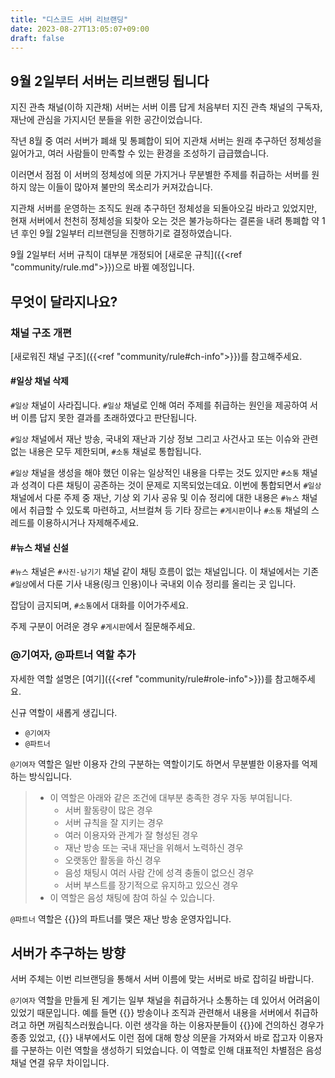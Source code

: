 ```yaml
---
title: "디스코드 서버 리브랜딩"
date: 2023-08-27T13:05:07+09:00
draft: false
---
```

## 9월 2일부터 서버는 리브랜딩 됩니다

지진 관측 채널(이하 지관채) 서버는 서버 이름 답게 처음부터 지진 관측 채널의 구독자, 재난에 관심을 가지시던 분들을 위한 공간이었습니다.

작년 8월 중 여러 서버가 폐쇄 및 통폐합이 되어 지관채 서버는 원래 추구하던 정체성을 잃어가고, 여러 사람들이 만족할 수 있는 환경을 조성하기 급급했습니다.

이러면서 점점 이 서버의 정체성에 의문 가지거나 무분별한 주제를 취급하는 서버를 원하지 않는 이들이 많아져 불만의 목소리가 커져갔습니다.

지관채 서버를 운영하는 조직도 원래 추구하던 정체성을 되돌아오길 바라고 있었지만, 현재 서버에서 천천히 정체성을 되찾아 오는 것은 불가능하다는 결론을 내려 통폐합 약 1년 후인 9월 2일부터 리브랜딩을 진행하기로 결정하였습니다.

9월 2일부터 서버 규칙이 대부분 개정되어 [새로운 규칙]({{<ref "community/rule.md">}})으로 바뀔 예정입니다.

## 무엇이 달라지나요?

### 채널 구조 개편

[새로워진 채널 구조]({{<ref "community/rule#ch-info">}})를 참고해주세요.

#### #일상 채널 삭제
`#일상` 채널이 사라집니다. `#일상` 채널로 인해 여러 주제를 취급하는 원인을 제공하여 서버 이름 답지 못한 결과를 초래하였다고 판단됩니다.

`#일상` 채널에서 재난 방송, 국내외 재난과 기상 정보 그리고 사건사고 또는 이슈와 관련 없는 내용은 모두 제한되며, `#소통` 채널로 통합됩니다.

`#일상` 채널을 생성을 해야 했던 이유는 일상적인 내용을 다루는 것도 있지만 `#소통` 채널과 성격이 다른 채팅이 공존하는 것이 문제로 지목되었는데요. 이번에 통합되면서 `#일상` 채널에서 다룬 주제 중 재난, 기상 외 기사 공유 및 이슈 정리에 대한 내용은 `#뉴스` 채널에서 취급할 수 있도록 마련하고, 서브컬쳐 등 기타 장르는 `#게시판`이나 `#소통` 채널의 스레드를 이용하시거나 자제해주세요.

#### #뉴스 채널 신설

`#뉴스` 채널은 `#사진-남기기` 채널 같이 채팅 흐름이 없는 채널입니다. 이 채널에서는 기존 `#일상`에서 다룬 기사 내용(링크 인용)이나 국내외 이슈 정리를 올리는 곳 입니다.

잡담이 금지되며, `#소통`에서 대화를 이어가주세요.

주제 구분이 어려운 경우 `#게시판`에서 질문해주세요.

### @기여자, @파트너 역할 추가

자세한 역할 설명은 [여기]({{<ref "community/rule#role-info">}})를 참고해주세요.

신규 역할이 새롭게 생깁니다.

- `@기여자`
- `@파트너`

`@기여자` 역할은 일반 이용자 간의 구분하는 역할이기도 하면서 무분별한 이용자를 억제하는 방식입니다.

> - 이 역할은 아래와 같은 조건에 대부분 충족한 경우 자동 부여됩니다.
>   - 서버 활동량이 많은 경우
>   - 서버 규칙을 잘 지키는 경우
>   - 여러 이용자와 관계가 잘 형성된 경우
>   - 재난 방송 또는 국내 재난을 위해서 노력하신 경우
>   - 오랫동안 활동을 하신 경우
>   - 음성 채팅시 여러 사람 간에 성격 충돌이 없으신 경우
>   - 서버 부스트를 장기적으로 유지하고 있으신 경우
> - 이 역할은 음성 채팅에 참여 하실 수 있습니다.

`@파트너` 역할은 {{<brandName>}}의 파트너를 맺은 재난 방송 운영자입니다.

## 서버가 추구하는 방향

서버 주체는 이번 리브랜딩을 통해서 서버 이름에 맞는 서버로 바로 잡히길 바랍니다.

`@기여자` 역할을 만들게 된 계기는 일부 채널을 취급하거나 소통하는 데 있어서 어려움이 있었기 때문입니다. 예를 들면 {{<brandName>}} 방송이나 조직과 관련해서 내용을 서버에서 취급하려고 하면 꺼림칙스러웠습니다. 이런 생각을 하는 이용자분들이 {{<brandName>}}에 건의하신 경우가 종종 있었고, {{<brandName>}} 내부에서도 이런 점에 대해 항상 의문을 가져와서 바로 잡고자 이용자를 구분하는 이런 역할을 생성하기 되었습니다. 이 역할로 인해 대표적인 차별점은 음성 채널 연결 유무 차이입니다.

